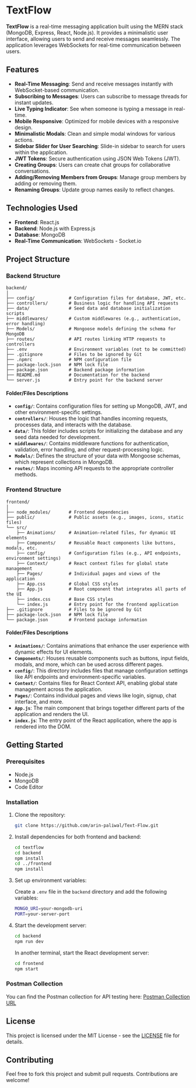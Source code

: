 # TextFlow

**TextFlow** is a real-time messaging application built using the MERN stack (MongoDB, Express, React, Node.js). It provides a minimalistic user interface, allowing users to send and receive messages seamlessly. The application leverages WebSockets for real-time communication between users.

## Features

- **Real-Time Messaging**: Send and receive messages instantly with WebSocket-based communication.
- **Subscribing to Messages**: Users can subscribe to message threads for instant updates.
- **Live Typing Indicator**: See when someone is typing a message in real-time.
- **Mobile Responsive**: Optimized for mobile devices with a responsive design.
- **Minimalistic Modals**: Clean and simple modal windows for various actions.
- **Sidebar Slider for User Searching**: Slide-in sidebar to search for users within the application.
- **JWT Tokens**: Secure authentication using JSON Web Tokens (JWT).
- **Creating Groups**: Users can create chat groups for collaborative conversations.
- **Adding/Removing Members from Groups**: Manage group members by adding or removing them.
- **Renaming Groups**: Update group names easily to reflect changes.

## Technologies Used

- **Frontend**: React.js
- **Backend**: Node.js with Express.js
- **Database**: MongoDB
- **Real-Time Communication**: WebSockets - Socket.io

## Project Structure

### Backend Structure

```
backend/
│
├── config/             # Configuration files for database, JWT, etc.
├── controllers/        # Business logic for handling API requests
├── data/               # Seed data and database initialization scripts
├── middlewares/        # Custom middlewares (e.g., authentication, error handling)
├── Models/             # Mongoose models defining the schema for MongoDB
├── routes/             # API routes linking HTTP requests to controllers
├── .env                # Environment variables (not to be committed)
├── .gitignore          # Files to be ignored by Git
├── .npmrc              # NPM configuration file
├── package-lock.json   # NPM lock file
├── package.json        # Backend package information
├── README.md           # Documentation for the backend
└── server.js           # Entry point for the backend server
```

#### Folder/Files Descriptions

- **`config/`**: Contains configuration files for setting up MongoDB, JWT, and other environment-specific settings.
- **`controllers/`**: Houses the logic that handles incoming requests, processes data, and interacts with the database.
- **`data/`**: This folder includes scripts for initializing the database and any seed data needed for development.
- **`middlewares/`**: Contains middleware functions for authentication, validation, error handling, and other request-processing logic.
- **`Models/`**: Defines the structure of your data with Mongoose schemas, which represent collections in MongoDB.
- **`routes/`**: Maps incoming API requests to the appropriate controller methods.

### Frontend Structure

```
frontend/
│
├── node_modules/       # Frontend dependencies
├── public/             # Public assets (e.g., images, icons, static files)
└── src/
    ├── Animations/     # Animation-related files, for dynamic UI elements
    ├── Components/     # Reusable React components like buttons, modals, etc.
    ├── config/         # Configuration files (e.g., API endpoints, environment settings)
    ├── Context/        # React context files for global state management
    ├── Pages/          # Individual pages and views of the application
    ├── App.css         # Global CSS styles
    ├── App.js          # Root component that integrates all parts of the UI
    ├── index.css       # Base CSS styles
    └── index.js        # Entry point for the frontend application
├── .gitignore          # Files to be ignored by Git
├── package-lock.json   # NPM lock file
└── package.json        # Frontend package information
```

#### Folder/Files Descriptions

- **`Animations/`**: Contains animations that enhance the user experience with dynamic effects for UI elements.
- **`Components/`**: Houses reusable components such as buttons, input fields, modals, and more, which can be used across different pages.
- **`config/`**: This directory includes files that manage configuration settings like API endpoints and environment-specific variables.
- **`Context/`**: Contains files for React Context API, enabling global state management across the application.
- **`Pages/`**: Contains individual pages and views like login, signup, chat interface, and more.
- **`App.js`**: The main component that brings together different parts of the application and renders the UI.
- **`index.js`**: The entry point of the React application, where the app is rendered into the DOM.

## Getting Started

### Prerequisites

- Node.js
- MongoDB
- Code Editor

### Installation

1. Clone the repository:

   ```bash
   git clone https://github.com/arin-paliwal/Text-Flow.git
   ```

2. Install dependencies for both frontend and backend:

   ```bash
   cd textflow
   cd backend
   npm install
   cd ../frontend
   npm install
   ```

3. Set up environment variables:

   Create a `.env` file in the `backend` directory and add the following variables:

   ```bash
   MONGO_URI=your-mongodb-uri
   PORT=your-server-port
   ```

4. Start the development server:

   ```bash
   cd backend
   npm run dev
   ```

   In another terminal, start the React development server:

   ```bash
   cd frontend
   npm start
   ```


### Postman Collection

You can find the Postman collection for API testing here: [Postman Collection URL](https://www.postman.com/paliwalarin/workspace/text-flow-full-stack)

## License

This project is licensed under the MIT License - see the [LICENSE](LICENSE) file for details.

## Contributing

Feel free to fork this project and submit pull requests. Contributions are welcome!


